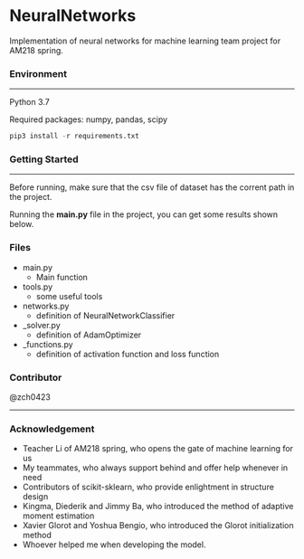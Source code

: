 # NeuralNetworks

Implementation of neural networks for machine learning team project for AM218 spring.

### Environment

---

Python 3.7

Required packages: numpy, pandas, scipy

```python
pip3 install -r requirements.txt
```

### Getting Started

---

Before running, make sure that the csv file of dataset has the corrent path in the project.

Running the **main.py** file in the project, you can get some results shown below.

### Files

- main.py
    - Main function
- tools.py
    - some useful tools
- networks.py
    - definition of NeuralNetworkClassifier
- _solver.py
    - definition of AdamOptimizer
- _functions.py
    - definition of activation function and loss function

### Contributor

@zch0423

---

### **Acknowledgement**

- Teacher Li of AM218 spring, who opens the gate of machine learning for us
- My teammates, who always support behind and offer help whenever in need
- Contributors of scikit-sklearn, who provide enlightment in structure design
- Kingma, Diederik and Jimmy Ba, who introduced the method of adaptive  moment estimation
- Xavier Glorot and Yoshua Bengio, who introduced the Glorot initialization method
- Whoever helped me when developing the model.

